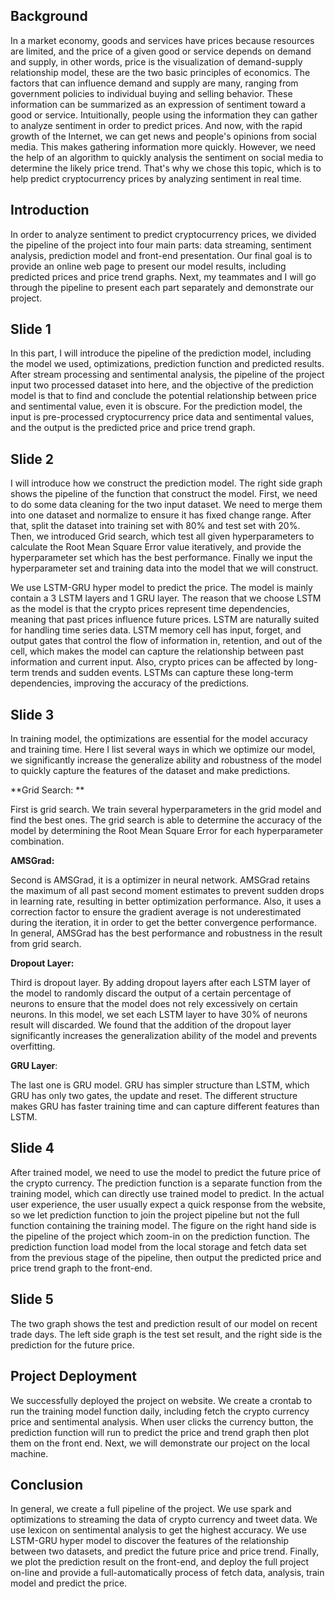 ## Background

In a market economy, goods and services have prices because resources are limited, and the price of a given good or service depends on demand and supply, in other words, price is the visualization of demand-supply relationship model, these are the two basic principles of economics. The factors that can influence demand and supply are many, ranging from government policies to individual buying and selling behavior. These information can be summarized as an expression of sentiment toward a good or service. Intuitionally, people using the information they can gather to analyze sentiment in order to predict prices. And now, with the rapid growth of the Internet, we can get news and people's opinions from social media. This makes gathering information more quickly. However, we need the help of an algorithm to quickly analysis the sentiment on social media to determine the likely price trend. That's why we chose this topic, which is to help predict cryptocurrency prices by analyzing sentiment in real time.

## Introduction

In order to analyze sentiment to predict cryptocurrency prices, we divided the pipeline of the project into four main parts: data streaming, sentiment analysis, prediction model and front-end presentation. Our final goal is to provide an online web page to present our model results, including predicted prices and price trend graphs. Next, my teammates and I will go through the pipeline to present each part separately and demonstrate our project.

<div STYLE="page-break-after: always;"></div>

## Slide 1

In this part, I will introduce the pipeline of the prediction model, including the model we used, optimizations, prediction function and predicted results. After stream processing and sentimental analysis, the pipeline of the project input two processed dataset into here, and the objective of the prediction model is that to find and conclude the potential relationship between price and sentimental value, even it is obscure. For the prediction model, the input is pre-processed cryptocurrency price data and sentimental values, and the output is the predicted price and price trend graph.

## Slide 2

I will introduce how we construct the prediction model. The right side graph shows the pipeline of the function that construct the model. First, we need to do some data cleaning for the two input dataset. We need to merge them into one dataset and normalize to ensure it has fixed change range. After that, split the dataset into training set with 80% and test set with 20%. Then, we introduced Grid search, which test all given hyperparameters to calculate the Root Mean Square Error value iteratively, and provide the hyperparameter set which has the best performance. Finally we input the hyperparameter set and training data into the model that we will construct. 

We use LSTM-GRU hyper model to predict the price. The model is mainly contain a 3 LSTM layers and 1 GRU layer. The reason that we choose LSTM as the model is that the crypto prices represent time dependencies, meaning that past prices influence future prices. LSTM are naturally suited for handling time series data. LSTM memory cell has input, forget, and output gates that control the flow of information in, retention, and out of the cell, which makes the model can capture the relationship between past information and current input. Also, crypto prices can be affected by long-term trends and sudden events. LSTMs can capture these long-term dependencies, improving the accuracy of the predictions.

## Slide 3

In training model, the optimizations are essential for the model accuracy and training time. Here I list several ways in which we optimize our model, we significantly increase the generalize ability and robustness of the model to quickly capture the features of the dataset and make predictions.

**Grid Search: **

First is grid search. We train several hyperparameters in the grid model and find the best ones. The grid search is able to determine the accuracy of the model by determining the Root Mean Square Error for each hyperparameter combination.

**AMSGrad:**

Second is AMSGrad, it is a optimizer in neural network. AMSGrad retains the maximum of all past second moment estimates to prevent sudden drops in learning rate, resulting in better optimization performance. Also, it uses a correction factor to ensure the gradient average is not underestimated during the iteration, it in order to get the better convergence performance. In general, AMSGrad has the best performance and robustness in the result from grid search.

**Dropout Layer:**

Third is dropout layer. By adding dropout layers after each LSTM layer of the model to randomly discard the output of a certain percentage of neurons to ensure that the model does not rely excessively on certain neurons. In this model, we set each LSTM layer to have 30% of neurons result will discarded. We found that the addition of the dropout layer significantly increases the generalization ability of the model and prevents overfitting.

**GRU Layer**:

The last one is GRU model. GRU has simpler structure than LSTM, which GRU has only two gates, the update and reset. The different structure makes GRU has faster training time and can capture different features than LSTM.

## Slide 4

After trained model, we need to use the model to predict the future price of the crypto currency. The prediction function is a separate function from the training model, which can directly use trained model to predict. In the actual user experience, the user usually expect a quick response from the website, so we let prediction function to join the project pipeline but not the full function containing the training model. The figure on the right hand side is the pipeline of the project which zoom-in on the prediction function. The prediction function load model from the local storage and fetch data set from the previous stage of the pipeline, then output the predicted price and price trend graph to the front-end.

## Slide 5

The two graph shows the test and prediction result of our model on recent trade days. The left side graph is the test set result, and the right side is the prediction for the future price.

<div STYLE="page-break-after: always;"></div>

## Project Deployment

We successfully deployed the project on website. We create a crontab to run the training model function daily, including fetch the crypto currency price and sentimental analysis. When user clicks the currency button, the prediction function will run to predict the price and trend graph then plot them on the front end. Next, we will demonstrate our project on the local machine.

## Conclusion

In general, we create a full pipeline of the project. We use spark and optimizations to streaming the data of crypto currency and tweet data. We use lexicon on sentimental analysis to get the highest accuracy. We use LSTM-GRU hyper model to discover the features of the relationship between two datasets, and predict the future price and price trend. Finally, we plot the prediction result on the front-end, and deploy the full project on-line and provide a full-automatically process of fetch data, analysis, train model and predict the price.
